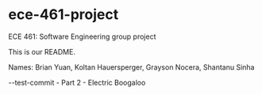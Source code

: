 # ece-461-project
ECE 461: Software Engineering group project

This is our README.

Names:
Brian Yuan,
Koltan Hauersperger, 
Grayson Nocera,
Shantanu Sinha

--test-commit - Part 2 - Electric Boogaloo
